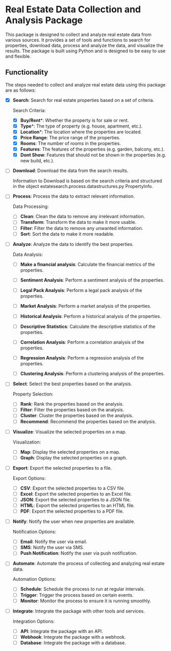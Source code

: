 # Real Estate Data Collection and Analysis Package

This package is designed to collect and analyze real estate data from various sources. It provides a set of tools and functions to search for properties, download data, process and analyze the data, and visualize the results. The package is built using Python and is designed to be easy to use and flexible.

## Functionality

The steps needed to collect and analyze real estate data using this package are as follows:

- [X] **Search**: Search for real estate properties based on a set of criteria.

    Search Criteria:

  - [X] **Buy/Rent***: Whether the property is for sale or rent.
  - [X] **Type***: The type of property (e.g. house, apartment, etc.).
  - [X] **Location***: The location where the properties are located.
  - [X] **Price Range**: The price range of the properties.
  - [X] **Rooms**: The number of rooms in the properties.
  - [X] **Features**: The features of the properties (e.g. garden, balcony, etc.).
  - [X] **Dont Show**: Features that should not be shown in the properties (e.g. new build, etc.).
  
- [ ] **Download**: Download the data from the search results.

    Information to Download is based on the search criteria and structured in the object estatesearch.process.datastructures.py PropertyInfo.

- [ ] **Process**: Process the data to extract relevant information.

    Data Processing:

  - [ ] **Clean**: Clean the data to remove any irrelevant information.
  - [ ] **Transform**: Transform the data to make it more usable.
  - [ ] **Filter**: Filter the data to remove any unwanted information.
  - [ ] **Sort**: Sort the data to make it more readable.

- [ ] **Analyze**: Analyze the data to identify the best properties.

    Data Analysis:

  - [ ] **Make a financial analysis**: Calculate the financial metrics of the properties.
  - [ ] **Sentiment Analysis**: Perform a sentiment analysis of the properties.
  - [ ] **Legal Pack Analysis**: Perform a legal pack analysis of the properties.
  - [ ] **Market Analysis**: Perform a market analysis of the properties.
  - [ ] **Historical Analysis**: Perform a historical analysis of the properties.

  - [ ] **Descriptive Statistics**: Calculate the descriptive statistics of the properties.
  - [ ] **Correlation Analysis**: Perform a correlation analysis of the properties.
  - [ ] **Regression Analysis**: Perform a regression analysis of the properties.
  - [ ] **Clustering Analysis**: Perform a clustering analysis of the properties.

- [ ] **Select**: Select the best properties based on the analysis.

    Property Selection:

  - [ ] **Rank**: Rank the properties based on the analysis.
  - [ ] **Filter**: Filter the properties based on the analysis.
  - [ ] **Cluster**: Cluster the properties based on the analysis.
  - [ ] **Recommend**: Recommend the properties based on the analysis.

- [ ] **Visualize**: Visualize the selected properties on a map.

    Visualization:

  - [ ] **Map**: Display the selected properties on a map.
  - [ ] **Graph**: Display the selected properties on a graph.

- [ ] **Export**: Export the selected properties to a file.

    Export Options:

  - [ ] **CSV**: Export the selected properties to a CSV file.
  - [ ] **Excel**: Export the selected properties to an Excel file.
  - [ ] **JSON**: Export the selected properties to a JSON file.
  - [ ] **HTML**: Export the selected properties to an HTML file.
  - [ ] **PDF**: Export the selected properties to a PDF file.

- [ ] **Notify**: Notify the user when new properties are available.

    Notification Options:
  - [ ] **Email**: Notify the user via email.
  - [ ] **SMS**: Notify the user via SMS.
  - [ ] **Push Notification**: Notify the user via push notification.

- [ ] **Automate**: Automate the process of collecting and analyzing real estate data.

    Automation Options:

  - [ ] **Schedule**: Schedule the process to run at regular intervals.
  - [ ] **Trigger**: Trigger the process based on certain events.
  - [ ] **Monitor**: Monitor the process to ensure it is running smoothly.

- [ ] **Integrate**: Integrate the package with other tools and services.

    Integration Options:

  - [ ] **API**: Integrate the package with an API.
  - [ ] **Webhook**: Integrate the package with a webhook.
  - [ ] **Database**: Integrate the package with a database.
